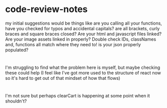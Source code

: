 # code-review-notes

my initial suggestions would be things like are you calling all your functions, have you checked for typos and accidental capitals?
are all brackets, curly braces and square braces closed?
Are your html and javascript files linked?
Are your image assets linked in properly?
Double check IDs, classNames and, functions all match where they need to!
is your json properly populated?
#
I'm struggling to find what the problem here is myself, but maybe checking these could help (I feel like I've got more used to the structure of react now so it's hard to get out of that mindset of how that flows)
#
I'm not sure but perhaps clearCart is happening at some point when it shouldn't? 
